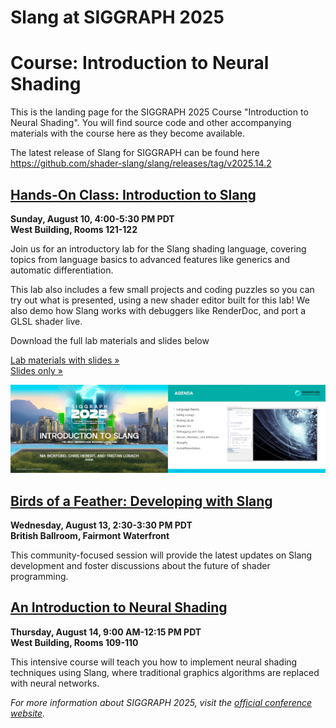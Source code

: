 # Slang at SIGGRAPH 2025

# Course: Introduction to Neural Shading

This is the landing page for the SIGGRAPH 2025 Course "Introduction to Neural Shading". You will find source code and other accompanying materials with the course here as they become available.

The latest release of Slang for SIGGRAPH can be found here https://github.com/shader-slang/slang/releases/tag/v2025.14.2

## [Hands-On Class: Introduction to Slang](https://s2025.conference-schedule.org/?post_type=page&p=14&id=gensubcur_104&sess=sess287)

**Sunday, August 10, 4:00-5:30 PM PDT**  
**West Building, Rooms 121-122**

Join us for an introductory lab for the Slang shading language, covering topics from language basics to advanced features like generics and automatic differentiation.

This lab also includes a few small projects and coding puzzles so you can try out what is presented, using a new shader editor built for this lab! We also demo how Slang works with debuggers like RenderDoc, and port a GLSL shader live.

Download the full lab materials and slides below

[Lab materials with slides »](https://developer.download.nvidia.com/ProGraphics/nvpro-samples/SlangLab/Lab.zip)  
[Slides only »](https://developer.download.nvidia.com/ProGraphics/nvpro-samples/SlangLab/Slides.pdf)

[![The title and agenda slides from the lab. The agenda slide has a screenshot of vk_slang_editor and the course's agenda: language basics, using slangc, porting GLSL, shader I/O, debugging and tools, structs, modules, interfaces, SlangPy, and autodifferentiation.](intro-to-slang.webp)](https://developer.download.nvidia.com/ProGraphics/nvpro-samples/SlangLab/Slides.pdf)

## [Birds of a Feather: Developing with Slang](https://s2025.conference-schedule.org/?post_type=page&p=14&id=bof_177&sess=sess558)

**Wednesday, August 13, 2:30-3:30 PM PDT**  
**British Ballroom, Fairmont Waterfront**

This community-focused session will provide the latest updates on Slang development and foster discussions about the future of shader programming.

## [An Introduction to Neural Shading](https://s2025.conference-schedule.org/?post_type=page&p=14&id=gensub_420&sess=sess208)

**Thursday, August 14, 9:00 AM-12:15 PM PDT**  
**West Building, Rooms 109-110**

This intensive course will teach you how to implement neural shading techniques using Slang, where traditional graphics algorithms are replaced with neural networks.

_For more information about SIGGRAPH 2025, visit the [official conference website](https://s2025.siggraph.org/)._
